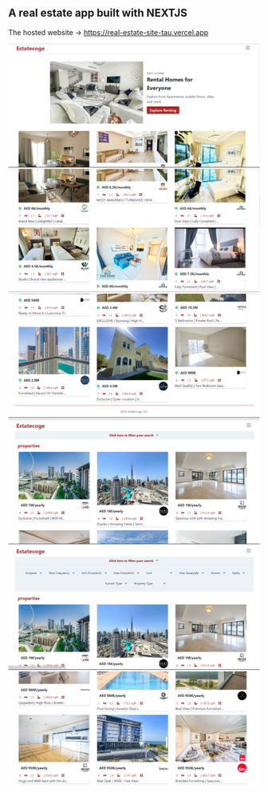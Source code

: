 A real estate app built with NEXTJS
---
The hosted website -> https://real-estate-site-tau.vercel.app

![](./assets/images/image-estateCog-home1.png)
![](./assets/images/image-estateCog-home2.png)
![](./assets/images/image-estateCog-home3.png)
![](./assets/images/image-estateCog-home4.png)
![](./assets/images/image-estateCog-home5.png)
![](./assets/images/image-estateCog-home6.png)
